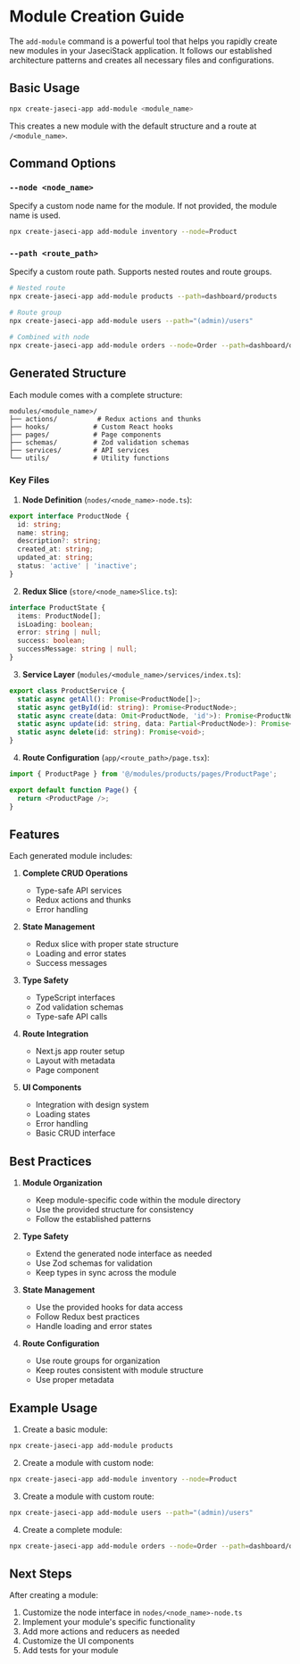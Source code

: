 # Module Creation Guide

The `add-module` command is a powerful tool that helps you rapidly create new modules in your JaseciStack application. It follows our established architecture patterns and creates all necessary files and configurations.

## Basic Usage

```bash
npx create-jaseci-app add-module <module_name>
```

This creates a new module with the default structure and a route at `/<module_name>`.

## Command Options

### `--node <node_name>`
Specify a custom node name for the module. If not provided, the module name is used.

```bash
npx create-jaseci-app add-module inventory --node=Product
```

### `--path <route_path>`
Specify a custom route path. Supports nested routes and route groups.

```bash
# Nested route
npx create-jaseci-app add-module products --path=dashboard/products

# Route group
npx create-jaseci-app add-module users --path="(admin)/users"

# Combined with node
npx create-jaseci-app add-module orders --node=Order --path=dashboard/orders
```

## Generated Structure

Each module comes with a complete structure:

```
modules/<module_name>/
├── actions/          # Redux actions and thunks
├── hooks/           # Custom React hooks
├── pages/           # Page components
├── schemas/         # Zod validation schemas
├── services/        # API services
└── utils/           # Utility functions
```

### Key Files

1. **Node Definition** (`nodes/<node_name>-node.ts`):
```typescript
export interface ProductNode {
  id: string;
  name: string;
  description?: string;
  created_at: string;
  updated_at: string;
  status: 'active' | 'inactive';
}
```

2. **Redux Slice** (`store/<node_name>Slice.ts`):
```typescript
interface ProductState {
  items: ProductNode[];
  isLoading: boolean;
  error: string | null;
  success: boolean;
  successMessage: string | null;
}
```

3. **Service Layer** (`modules/<module_name>/services/index.ts`):
```typescript
export class ProductService {
  static async getAll(): Promise<ProductNode[]>;
  static async getById(id: string): Promise<ProductNode>;
  static async create(data: Omit<ProductNode, 'id'>): Promise<ProductNode>;
  static async update(id: string, data: Partial<ProductNode>): Promise<ProductNode>;
  static async delete(id: string): Promise<void>;
}
```

4. **Route Configuration** (`app/<route_path>/page.tsx`):
```typescript
import { ProductPage } from '@/modules/products/pages/ProductPage';

export default function Page() {
  return <ProductPage />;
}
```

## Features

Each generated module includes:

1. **Complete CRUD Operations**
   - Type-safe API services
   - Redux actions and thunks
   - Error handling

2. **State Management**
   - Redux slice with proper state structure
   - Loading and error states
   - Success messages

3. **Type Safety**
   - TypeScript interfaces
   - Zod validation schemas
   - Type-safe API calls

4. **Route Integration**
   - Next.js app router setup
   - Layout with metadata
   - Page component

5. **UI Components**
   - Integration with design system
   - Loading states
   - Error handling
   - Basic CRUD interface

## Best Practices

1. **Module Organization**
   - Keep module-specific code within the module directory
   - Use the provided structure for consistency
   - Follow the established patterns

2. **Type Safety**
   - Extend the generated node interface as needed
   - Use Zod schemas for validation
   - Keep types in sync across the module

3. **State Management**
   - Use the provided hooks for data access
   - Follow Redux best practices
   - Handle loading and error states

4. **Route Configuration**
   - Use route groups for organization
   - Keep routes consistent with module structure
   - Use proper metadata

## Example Usage

1. Create a basic module:
```bash
npx create-jaseci-app add-module products
```

2. Create a module with custom node:
```bash
npx create-jaseci-app add-module inventory --node=Product
```

3. Create a module with custom route:
```bash
npx create-jaseci-app add-module users --path="(admin)/users"
```

4. Create a complete module:
```bash
npx create-jaseci-app add-module orders --node=Order --path=dashboard/orders
```

## Next Steps

After creating a module:

1. Customize the node interface in `nodes/<node_name>-node.ts`
2. Implement your module's specific functionality
3. Add more actions and reducers as needed
4. Customize the UI components
5. Add tests for your module 